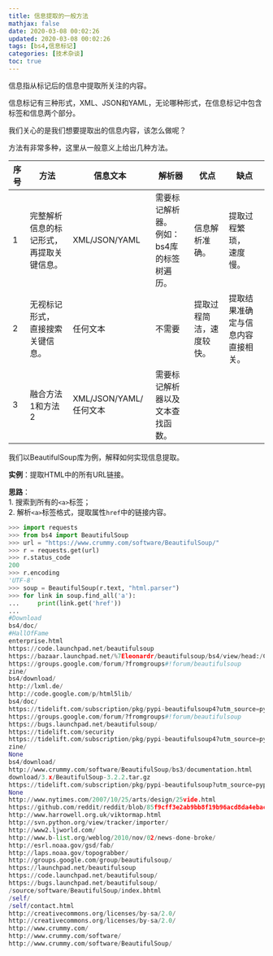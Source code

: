 ```yaml
---
title: 信息提取的一般方法
mathjax: false
date: 2020-03-08 00:02:26
updated: 2020-03-08 00:02:26
tags: [bs4,信息标记]
categories: [技术杂谈]
toc: true
---
```


信息指从标记后的信息中提取所关注的内容。

信息标记有三种形式，XML、JSON和YAML，无论哪种形式，在信息标记中包含标签和信息两个部分。

我们关心的是我们想要提取出的信息内容，该怎么做呢？

方法有非常多种，这里从一般意义上给出几种方法。

| 序号 | 方法                                     | 信息文本               | 解析器                                         | 优点                     | 缺点                               |
| ---- | ---------------------------------------- | ---------------------- | ---------------------------------------------- | ------------------------ | ---------------------------------- |
| 1    | 完整解析信息的标记形式，再提取关键信息。 | XML/JSON/YAML          | 需要标记解析器。<br/>例如：bs4库的标签树遍历。 | 信息解析准确。           | 提取过程繁琐，<br/>速度慢。        |
| 2    | 无视标记形式，<br/>直接搜索关键信息。    | 任何文本               | 不需要                                         | 提取过程简洁，速度较快。 | 提取结果准确定与信息内容直接相关。 |
| 3    | 融合方法1和方法2                         | XML/JSON/YAML/任何文本 | 需要标记解析器以及文本查找函数。               |                          |                                    |

我们以BeautifulSoup库为例，解释如何实现信息提取。

<!--more-->

**实例**：提取HTML中的所有URL链接。

**思路**：<br/>1. 搜索到所有的`<a>`标签；<br/>2. 解析`<a>`标签格式，提取属性`href`中的链接内容。

```python
>>> import requests
>>> from bs4 import BeautifulSoup
>>> url = "https://www.crummy.com/software/BeautifulSoup/"
>>> r = requests.get(url)
>>> r.status_code
200
>>> r.encoding
'UTF-8'
>>> soup = BeautifulSoup(r.text, "html.parser")
>>> for link in soup.find_all('a'):
...     print(link.get('href'))
... 
#Download
bs4/doc/
#HallOfFame
enterprise.html
https://code.launchpad.net/beautifulsoup
https://bazaar.launchpad.net/%7Eleonardr/beautifulsoup/bs4/view/head:/CHANGELOG
https://groups.google.com/forum/?fromgroups#!forum/beautifulsoup
zine/
bs4/download/
http://lxml.de/
http://code.google.com/p/html5lib/
bs4/doc/
https://tidelift.com/subscription/pkg/pypi-beautifulsoup4?utm_source=pypi-beautifulsoup4&utm_medium=referral&utm_campaign=enterprise
https://groups.google.com/forum/?fromgroups#!forum/beautifulsoup
https://bugs.launchpad.net/beautifulsoup/
https://tidelift.com/security
https://tidelift.com/subscription/pkg/pypi-beautifulsoup4?utm_source=pypi-beautifulsoup4&utm_medium=referral&utm_campaign=website
zine/
None
bs4/download/
http://www.crummy.com/software/BeautifulSoup/bs3/documentation.html
download/3.x/BeautifulSoup-3.2.2.tar.gz
https://tidelift.com/subscription/pkg/pypi-beautifulsoup?utm_source=pypi-beautifulsoup&utm_medium=referral&utm_campaign=website
None
http://www.nytimes.com/2007/10/25/arts/design/25vide.html
https://github.com/reddit/reddit/blob/85f9cff3e2ab9bb8f19b96acd8da4ebacc079f04/r2/r2/lib/media.py
http://www.harrowell.org.uk/viktormap.html
http://svn.python.org/view/tracker/importer/
http://www2.ljworld.com/
http://www.b-list.org/weblog/2010/nov/02/news-done-broke/
http://esrl.noaa.gov/gsd/fab/
http://laps.noaa.gov/topograbber/
http://groups.google.com/group/beautifulsoup/
https://launchpad.net/beautifulsoup
https://code.launchpad.net/beautifulsoup/
https://bugs.launchpad.net/beautifulsoup/
/source/software/BeautifulSoup/index.bhtml
/self/
/self/contact.html
http://creativecommons.org/licenses/by-sa/2.0/
http://creativecommons.org/licenses/by-sa/2.0/
http://www.crummy.com/
http://www.crummy.com/software/
http://www.crummy.com/software/BeautifulSoup/
```


